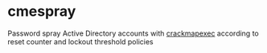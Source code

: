 # cmespray
Password spray Active Directory accounts with [crackmapexec](https://github.com/byt3bl33d3r/CrackMapExec) according to reset counter and lockout threshold policies
